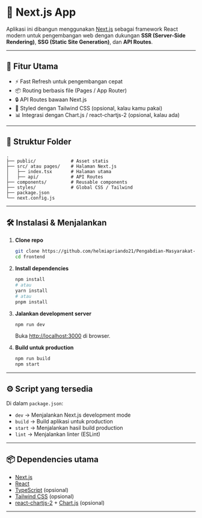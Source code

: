 # 📘 Next.js App

Aplikasi ini dibangun menggunakan [Next.js](https://nextjs.org/) sebagai framework React modern untuk pengembangan web dengan dukungan **SSR (Server-Side Rendering)**, **SSG (Static Site Generation)**, dan **API Routes**.

---

## 🚀 Fitur Utama

- ⚡️ Fast Refresh untuk pengembangan cepat
- 📦 Routing berbasis file (Pages / App Router)
- 🔒 API Routes bawaan Next.js
- 🎨 Styled dengan Tailwind CSS (opsional, kalau kamu pakai)
- 📊 Integrasi dengan Chart.js / react-chartjs-2 (opsional, kalau ada)

---

## 📂 Struktur Folder

```
.
├── public/             # Asset statis
├── src/ atau pages/    # Halaman Next.js
│   ├── index.tsx       # Halaman utama
│   ├── api/            # API Routes
├── components/         # Reusable components
├── styles/             # Global CSS / Tailwind
├── package.json
└── next.config.js
```

---

## 🛠️ Instalasi & Menjalankan

1. **Clone repo**

   ```bash
   git clone https://github.com/helmiapriando21/Pengabdian-Masyarakat-Mosquenet-.git frontend
   cd frontend
   ```

2. **Install dependencies**

   ```bash
   npm install
   # atau
   yarn install
   # atau
   pnpm install
   ```

3. **Jalankan development server**

   ```bash
   npm run dev
   ```

   Buka [http://localhost:3000](http://localhost:3000) di browser.

4. **Build untuk production**

   ```bash
   npm run build
   npm start
   ```

---

## ⚙️ Script yang tersedia

Di dalam `package.json`:

- `dev` → Menjalankan Next.js development mode
- `build` → Build aplikasi untuk production
- `start` → Menjalankan hasil build production
- `lint` → Menjalankan linter (ESLint)

---

## 📦 Dependencies utama

- [Next.js](https://nextjs.org/)
- [React](https://react.dev/)
- [TypeScript](https://www.typescriptlang.org/) (opsional)
- [Tailwind CSS](https://tailwindcss.com/) (opsional)
- [react-chartjs-2](https://react-chartjs-2.js.org/) + [Chart.js](https://www.chartjs.org/) (opsional)

---
